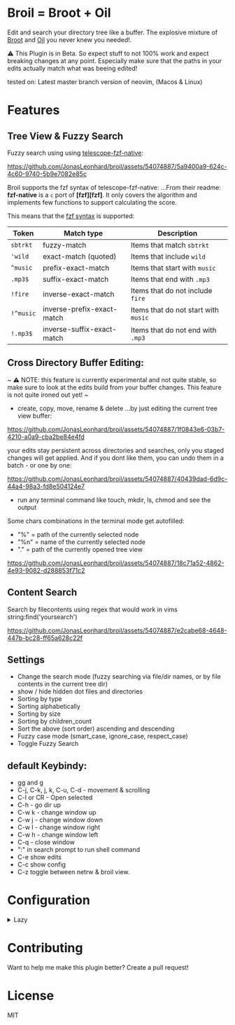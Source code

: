 # Broil = Broot + Oil
Edit and search your directory tree like a buffer. 
The explosive mixture of <a href="https://github.com/Canop/broot" target="_blank">Broot</a> and <a href="https://github.com/stevearc/oil.nvim">Oil</a> you never knew you needed!. 

⚠️ This Plugin is in Beta. So expect stuff to not 100% work and expect breaking changes at any point.
Especially make sure that the paths in your edits actually match what was beeing edited!

tested on: Latest master branch version of neovim, (Macos & Linux)

# Features

## Tree View & Fuzzy Search
Fuzzy search using using <a href="https://github.com/nvim-telescope/telescope-fzf-native.nvim?tab=readme-ov-file#telescope-fzf-nativenvim">telescope-fzf-native</a>:

https://github.com/JonasLeonhard/broil/assets/54074887/5a9400a9-624c-4c60-9740-5b9e7082e85c

Broil supports the fzf syntax of telescope-fzf-native:
...From their readme: **fzf-native** is a `c` port of **[fzf][fzf]**. It only covers the algorithm and
implements few functions to support calculating the score.

This means that the [fzf syntax](https://github.com/junegunn/fzf#search-syntax)
is supported:

| Token     | Match type                 | Description                          |
| --------- | -------------------------- | ------------------------------------ |
| `sbtrkt`  | fuzzy-match                | Items that match `sbtrkt`            |
| `'wild`   | exact-match (quoted)       | Items that include `wild`            |
| `^music`  | prefix-exact-match         | Items that start with `music`        |
| `.mp3$`   | suffix-exact-match         | Items that end with `.mp3`           |
| `!fire`   | inverse-exact-match        | Items that do not include `fire`     |
| `!^music` | inverse-prefix-exact-match | Items that do not start with `music` |
| `!.mp3$`  | inverse-suffix-exact-match | Items that do not end with `.mp3`    |

## Cross Directory Buffer Editing:
~ ⚠️ NOTE: this feature is currently experimental and not quite stable, so make sure to look at the edits build from your buffer changes. This feature is not quite ironed out yet! ~

- create, copy, move, rename & delete
...by just editing the current tree view buffer:

https://github.com/JonasLeonhard/broil/assets/54074887/1f0843e6-03b7-4210-a0a9-cba2be84e4fd

your edits stay persistent across directories and searches, only you staged changes will get applied. And if you dont like them, you can undo them in a batch - or one by one:

https://github.com/JonasLeonhard/broil/assets/54074887/40439dad-6d9c-44a4-98a3-fd8e504124e7


- run any terminal command like touch, mkdir, ls, chmod and see the output

Some chars combinations in the terminal mode get autofilled:
- "%<space>" = path of the currently selected node
- "%n<space>" = name of the currently selected node
- ".<space>" = path of the currently opened tree view

https://github.com/JonasLeonhard/broil/assets/54074887/18c71a52-4862-4e93-9082-d288853f71c2

## Content Search

Search by filecontents using regex that would work in vims string:find('yoursearch')

https://github.com/JonasLeonhard/broil/assets/54074887/e2cabe68-4648-447b-bc28-ff65a628c22f

## Settings
- Change the search mode (fuzzy searching via file/dir names, or by file contents in the current tree dir)
- show / hide hidden dot files and directories
- Sorting by type
- Sorting alphabetically
- Sorting by size
- Sorting by children_count
- Sort the above (sort order) ascending and descending
- Fuzzy case mode (smart_case, ignore_case, respect_case)
- Toggle Fuzzy Search

## default Keybindy:
- gg and g
- C-j, C-k, j, k, C-u, C-d - movement & scrolling
- C-l or CR - Open selected
- C-h - go dir up
- C-w k - change window up
- C-w j - change window down
- C-w l - change window right
- C-w h - change window left
- C-q - close window
- ":" in search prompt to run shell command
- C-e show edits
- C-c show config
- C-z toggle between netrw & broil view.

# Configuration

<details>
  <summary>Lazy</summary>

```lua
return {
  'JonasLeonhard/broil',
  dependencies = {
    "nvim-lua/plenary.nvim",
    "nvim-tree/nvim-web-devicons",
    {
      'nvim-telescope/telescope-fzf-native.nvim',
      cond = function()
        return vim.fn.executable 'make' == 1
      end,
      build =
      'make'
    }
  },
  opts = {
    -- rm_command = 'rm <FROM>', -- optional...(default 'rm'). you could use a trash command here. Or rm --trash for nushell...
    -- ... you can find more opts in ":h broil" or lua/broil/config.lua
  },
  keys = {
    {
      '<leader>o',
      "<cmd>lua require('broil').open()<cr>", -- opens current %:h or cwd by default
      desc = 'Broil open',
    },
    {
      '<leader>O',
      "<cmd>lua require('broil').open(vim.fn.getcwd())<cr>",
      desc = 'Broil open cwd',
    },
  }
}
```
</details>

# Contributing
Want to help me make this plugin better? Create a pull request!

# License
MIT

